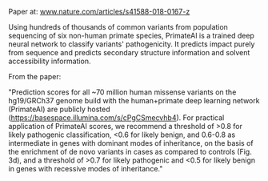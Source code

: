 Paper at: www.nature.com/articles/s41588-018-0167-z

Using hundreds of thousands of common variants from population sequencing of six non-human primate species, PrimateAI is a trained deep neural network to classify variants' pathogenicity.  It predicts impact purely from sequence and predicts secondary structure information and solvent accessibility information.

From the paper:

"Prediction scores for all ~70 million human missense variants on the hg19/GRCh37 genome build with the human+primate deep learning network (PrimateAI) are publicly hosted (https://basespace.illumina.com/s/cPgCSmecvhb4). For practical application of PrimateAI scores, we recommend a threshold of >0.8 for likely pathogenic classification, <0.6 for likely benign, and 0.6-0.8 as intermediate in genes with dominant modes of inheritance, on the basis of the enrichment of de novo variants in cases as compared to controls (Fig. 3d), and a threshold of >0.7 for likely pathogenic and <0.5 for likely benign in genes with recessive modes of inheritance."
